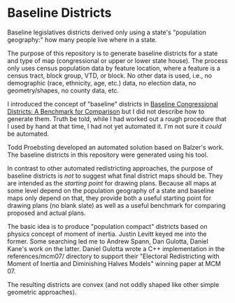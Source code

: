 # Baseline Districts

Baseline legislatives districts derived only using a state's "population geography:" how many people live where in a state.

The purpose of this repository is to generate baseline districts for a state and type of map (congressional or upper or lower state house).
The process only uses census population data by feature location, where a feature is a census tract, block group, VTD, or block.
No other data is used, i.e., no demographic (race, ethnicity, age, etc.) data, no election data, no geometry/shapes, no county data, etc.

I introduced the concept of "baseline" districts in
[Baseline Congressional Districts: A Benchmark for Comparison](https://medium.com/redistricting-deep-dive/baseline-congressional-districts-a-benchmark-for-comparison-83b670608db3)
but I did not describe how to generate them.
Truth be told, while I had worked out a rough procedure that I used by hand at that time, I had not yet automated it.
I'm not sure it *could* be automated.

Todd Proebsting developed an automated solution based on Balzer's work.
The baseline districts in this repository were generated using his tool.

In contrast to other automated redistricting approaches, the purpose of baseline districts is *not* to suggest what
final district maps should be. They are intended as the *starting point* for drawing plans.
Because all maps at some level depend on the population geography of a state and baseline maps only depend on that,
they provide both a useful starting point for drawing plans (no blank slate) as well as a useful benchmark for 
comparing proposed and actual plans.

The basic idea is to produce "population compact" districts based on physics concept of moment of inertia.
Justin Levitt keyed me into the former. 
Some searching led me to Andrew Spann, Dan Gulotta, Daniel Kane's work on the latter.
Daniel Gulotta wrote a C++ implementation in the references/mcm07/ directory to
support their "Electoral Redistricting with Moment of Inertia and Diminishing Halves Models" winning paper at MCM 07.

The resulting districts are convex (and not oddly shaped like other simple geometric approaches).
